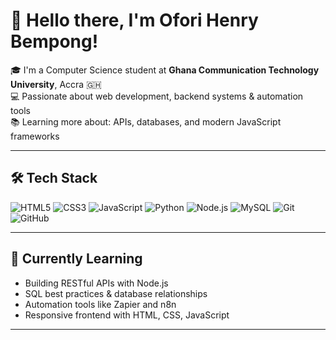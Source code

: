 # 👋 Hello there, I'm Ofori Henry Bempong!

🎓 I'm a Computer Science student at **Ghana Communication Technology University**, Accra 🇬🇭  
💻 Passionate about web development, backend systems & automation tools   
📚 Learning more about: APIs, databases, and modern JavaScript frameworks

---

## 🛠️ Tech Stack

![HTML5](https://img.shields.io/badge/HTML-e34c26?style=for-the-badge&logo=html5&logoColor=white)
![CSS3](https://img.shields.io/badge/CSS-264de4?style=for-the-badge&logo=css3&logoColor=white)
![JavaScript](https://img.shields.io/badge/JavaScript-f7df1e?style=for-the-badge&logo=javascript&logoColor=black)
![Python](https://img.shields.io/badge/Python-3776ab?style=for-the-badge&logo=python&logoColor=white)
![Node.js](https://img.shields.io/badge/Node.js-339933?style=for-the-badge&logo=nodedotjs&logoColor=white)
![MySQL](https://img.shields.io/badge/MySQL-00758f?style=for-the-badge&logo=mysql&logoColor=white)
![Git](https://img.shields.io/badge/Git-F05032?style=for-the-badge&logo=git&logoColor=white)
![GitHub](https://img.shields.io/badge/GitHub-181717?style=for-the-badge&logo=github&logoColor=white)

---


## 📘 Currently Learning

- Building RESTful APIs with Node.js
- SQL best practices & database relationships
- Automation tools like Zapier and n8n
- Responsive frontend with HTML, CSS, JavaScript

---


